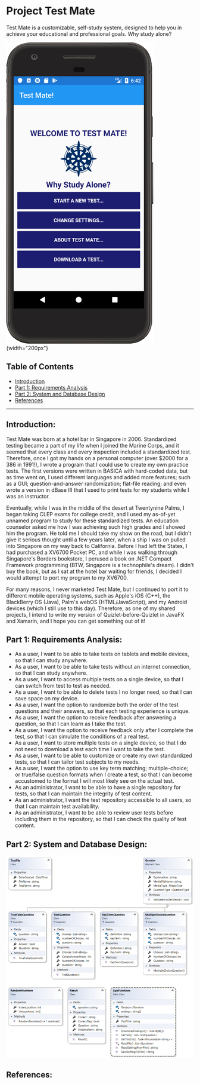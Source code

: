 # Project Test Mate

Test Mate is a customizable, self-study system, designed to help you in achieve your educational and professional goals. Why study alone?


![Welcome to Test Mate!](Images/tm_image_01.png "Welcome to Test Mate!"){width="200px"}

## Table of Contents

- [Introduction](#introduction)
- [Part 1: Requirements Analysis](#part-1-requirements-analysis)
- [Part 2: System and Database Design](#part-2-system-and-database-design)
- [References](#references)

---

## Introduction:

Test Mate was born at a hotel bar in Singapore in 2006. Standardized testing became a part of my life when I joined the Marine Corps, and it seemed that every class and every inspection included a standardized test. Therefore, once I got my hands on a personal computer (over $2000 for a 386 in 1991!), I wrote a program that I could use to create my own practice tests. The first versions were written in BASICA with hard-coded data, but as time went on, I used different languages and added more features; such as a GUI; question-and-answer randomization; flat-file reading; and even wrote a version in dBase III that I used to print tests for my students while I was an instructor.

Eventually, while I was in the middle of the desert at Twentynine Palms, I began taking CLEP exams for college credit, and I used my as-of-yet unnamed program to study for these standardized tests. An education counselor asked me how I was achieving such high grades and I showed him the program. He told me I should take my show on the road, but I didn't give it serious thought until a few years later, when a ship I was on pulled into Singapore on my way back to California. Before I had left the States, I had purchased a XV6700 Pocket PC, and while I was walking through Singapore's Borders bookstore, I perused a book on .NET Compact Framework programming (BTW, Singapore is a technophile's dream). I didn't buy the book, but as I sat at the hotel bar waiting for friends, I decided I would attempt to port my program to my XV6700.

For many reasons, I never marketed Test Mate, but I continued to port it to different mobile operating systems, such as Apple's iOS (C++), the BlackBerry OS (Java), Palm's webOS (HTML/JavaScript), and my Android devices (which I still use to this day). Therefore, as one of my shared projects, I intend to write my version of Quizlet-before-Quizlet in JavaFX and Xamarin, and I hope you can get something out of it!

## Part 1: Requirements Analysis:

- As a user, I want to be able to take tests on tablets and mobile devices, so that I can study anywhere.
- As a user, I want to be able to take tests without an internet connection, so that I can study anywhere.
- As a user, I want to access multiple tests on a single device, so that I can switch from test to test as needed.
- As a user, I want to be able to delete tests I no longer need, so that I can save space on my device.
- As a user, I want the option to randomize both the order of the test questions and their answers, so that each testing experience is unique.
- As a user, I want the option to receive feedback after answering a question, so that I can learn as I take the test.
- As a user, I want the option to receive feedback only after I complete the test, so that I can simulate the conditions of a real test.
- As a user, I want to store multiple tests on a single device, so that I do not need to download a test each time I want to take the test.
- As a user, I want to be able to customize or create my own standardized tests, so that I can tailor test subjects to my needs.
- As a user, I want the option to use key term matching; multiple-choice; or true/false question formats when I create a test, so that I can become accustomed to the format I will most likely see on the actual test.
- As an administrator, I want to be able to have a single repository for tests, so that I can maintain the integrity of test content.
- As an administrator, I want the test repository accessible to all users, so that I can maintain test availability.
- As an administrator, I want to be able to review user tests before including them in the repository, so that I can check the quality of test content.

## Part 2: System and Database Design:

![Test Mate Class Diagram](Images/TMClassDiagram.png "Test Mate Class Diagram")

## References:
